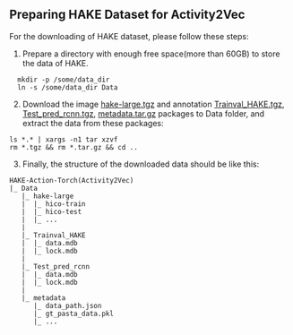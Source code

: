 ## Preparing HAKE Dataset for Activity2Vec

For the downloading of HAKE dataset, please follow these steps:

1. Prepare a directory with enough free space(more than 60GB) to store the data of HAKE.
```
  mkdir -p /some/data_dir
  ln -s /some/data_dir Data
```

2. Download the image [hake-large.tgz](https://1drv.ms/u/s!ArUVoRxpBphYgtVPpYBkJoJ1x6_HiQ?e=pWdrTY) and annotation [Trainval_HAKE.tgz](https://1drv.ms/u/s!ArUVoRxpBphYgtVN5AQc4LHFXEypDA?e=iNwhuW), [Test_pred_rcnn.tgz](https://1drv.ms/u/s!ArUVoRxpBphYgtVM-Sg05B5CgA7IeA?e=a4674G), [metadata.tar.gz](https://1drv.ms/u/s!ArUVoRxpBphYgtYP8dMretXKYIpWRw?e=JkjFpI) packages to Data folder, and extract the data from these packages:
```
ls *.* | xargs -n1 tar xzvf
rm *.tgz && rm *.tar.gz && cd ..
```

3. Finally, the structure of the downloaded data should be like this:
```
HAKE-Action-Torch(Activity2Vec)
|_ Data
   |_ hake-large
   |  |_ hico-train
   |  |_ hico-test
   |  |_ ...
   |
   |_ Trainval_HAKE
   |  |_ data.mdb
   |  |_ lock.mdb
   |
   |_ Test_pred_rcnn
   |  |_ data.mdb
   |  |_ lock.mdb
   |
   |_ metadata
      |_ data_path.json
      |_ gt_pasta_data.pkl
      |_ ...
```
